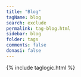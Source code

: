 ```yaml
---
title: "Blog"
tagName: blog
search: exclude
permalink: tag-blog.html
sidebar: blog
folder: tags
comments: false
donasi: false
---
```


{% include taglogic.html %}